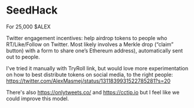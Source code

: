 # SeedHack

For 25,000 $ALEX

Twitter engagement incentives: help airdrop tokens to people who RT/Like/Follow on Twitter. Most likely involves a Merkle drop (“claim” button) with a form to share one’s Ethereum address), automatically sent out to people.

I've tried it manually with TryRoll link, but would love more experimentation on how to best distribute tokens on social media, to the right people: https://twitter.com/AlexMasmej/status/1311839931522785281?s=20

There's also https://onlytweets.co/ and https://cctip.io but I feel like we could improve this model.
